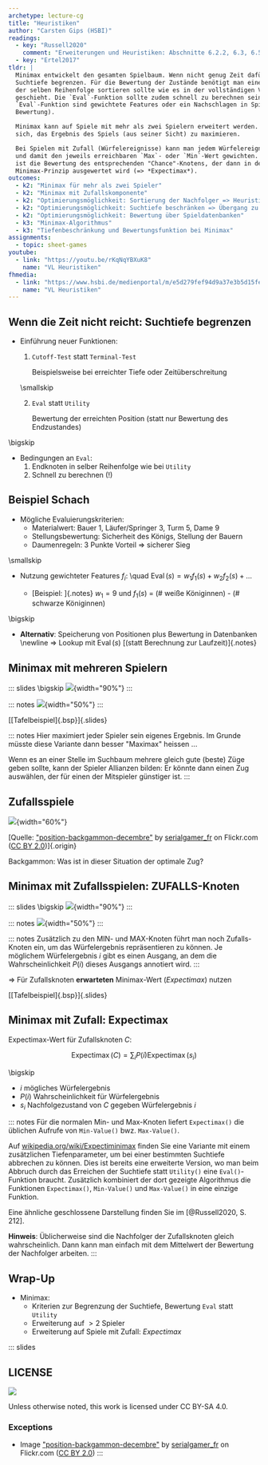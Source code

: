 ```yaml
---
archetype: lecture-cg
title: "Heuristiken"
author: "Carsten Gips (HSBI)"
readings:
  - key: "Russell2020"
    comment: "Erweiterungen und Heuristiken: Abschnitte 6.2.2, 6.3, 6.5"
  - key: "Ertel2017"
tldr: |
  Minimax entwickelt den gesamten Spielbaum. Wenn nicht genug Zeit dafür zur Verfügung steht, kann man die
  Suchtiefe begrenzen. Für die Bewertung der Zustände benötigt man eine `Eval`-Funktion, die die Knoten in
  der selben Reihenfolge sortieren sollte wie es in der vollständigen Version über die `Utility`-Funktion
  geschieht. Die `Eval`-Funktion sollte zudem schnell zu berechnen sein. Typische Varianten für die
  `Eval`-Funktion sind gewichtete Features oder ein Nachschlagen in Spieldatenbanken (Spielzustand plus
  Bewertung).

  Minimax kann auf Spiele mit mehr als zwei Spielern erweitert werden. Dabei versucht dann jeder Spieler für
  sich, das Ergebnis des Spiels (aus seiner Sicht) zu maximieren.

  Bei Spielen mit Zufall (Würfelereignisse) kann man jedem Würfelereignis eine Wahrscheinlichkeit zuordnen
  und damit den jeweils erreichbaren `Max`- oder `Min`-Wert gewichten. Die Summe dieser gewichteten Bewertungen
  ist die Bewertung des entsprechenden "Chance"-Knotens, der dann in der darüberliegenden Ebene nach dem
  Minimax-Prinzip ausgewertet wird (=> *Expectimax*).
outcomes:
  - k2: "Minimax für mehr als zwei Spieler"
  - k2: "Minimax mit Zufallskomponente"
  - k2: "Optimierungsmöglichkeit: Sortierung der Nachfolger => Heuristik"
  - k2: "Optimierungsmöglichkeit: Suchtiefe beschränken => Übergang zu Bewertungsfunktion"
  - k2: "Optimierungsmöglichkeit: Bewertung über Spieldatenbanken"
  - k3: "Minimax-Algorithmus"
  - k3: "Tiefenbeschränkung und Bewertungsfunktion bei Minimax"
assignments:
  - topic: sheet-games
youtube:
  - link: "https://youtu.be/rKqNqYBXuK8"
    name: "VL Heuristiken"
fhmedia:
  - link: "https://www.hsbi.de/medienportal/m/e5d279fef94d9a37e3b5d15fe9f807e024152e4c65a5a1110bab7871aff45828dba25d086e6a24f6a3a14111304b15f31c9844ff04473788595054d406790a59"
    name: "VL Heuristiken"
---
```



## Wenn die Zeit nicht reicht: Suchtiefe begrenzen

*   Einführung neuer Funktionen:
    1.  `Cutoff-Test` statt `Terminal-Test`

        Beispielsweise bei erreichter Tiefe oder Zeitüberschreitung

    \smallskip

    2.  `Eval` statt `Utility`

        Bewertung der erreichten Position (statt nur Bewertung des Endzustandes)

\bigskip

*   Bedingungen an `Eval`:
    1.  Endknoten in selber Reihenfolge wie bei `Utility`
    2.  Schnell zu berechnen (!)


## Beispiel Schach

*   Mögliche Evaluierungskriterien:
    *   Materialwert: Bauer 1, Läufer/Springer 3, Turm  5, Dame 9
    *   Stellungsbewertung: Sicherheit des Königs, Stellung der Bauern
    *   Daumenregeln: 3 Punkte Vorteil => sicherer Sieg

\smallskip

*   Nutzung gewichteter Features
    $f_i$: \quad $\operatorname{Eval}(s) = w_1f_1(s) + w_2f_2(s) + \ldots$

    *   [Beispiel: ]{.notes}  $w_1 = 9$ und $f_1(s)$ = (# weiße Königinnen) - (# schwarze Königinnen)

\bigskip

*   **Alternativ**: Speicherung von Positionen plus Bewertung in Datenbanken \newline
    => Lookup mit $\operatorname{Eval}(s)$ [(statt Berechnung zur Laufzeit)]{.notes}


## Minimax mit mehreren Spielern

::: slides
\bigskip
![](images/minimax3.png){width="90%"}
:::

::: notes
![](images/minimax3.png){width="50%"}
:::

[[Tafelbeispiel]{.bsp}]{.slides}

::: notes
Hier maximiert jeder Spieler sein eigenes Ergebnis.  Im Grunde müsste diese
Variante dann besser "Maximax" heissen ...

Wenn es an einer Stelle im Suchbaum mehrere gleich gute (beste) Züge geben
sollte, kann der Spieler Allianzen bilden: Er könnte dann einen Zug auswählen,
der für einen der Mitspieler günstiger ist.
:::


## Zufallsspiele

![](https://live.staticflickr.com/3670/11267311625_e4758ff425_o_d.jpg){width="60%"}

[Quelle: ["position-backgammon-decembre"](https://www.flickr.com/photos/83436399@N04/11267311625) by [serialgamer_fr](https://www.flickr.com/photos/83436399@N04) on Flickr.com ([CC BY 2.0](https://creativecommons.org/licenses/by/2.0/?ref=ccsearch&atype=rich))]{.origin}

Backgammon: Was ist in dieser Situation der optimale Zug?


## Minimax mit Zufallsspielen: ZUFALLS-Knoten

::: slides
\bigskip
![](images/expectimax.png){width="90%"}
:::

::: notes
![](images/expectimax.png){width="50%"}
:::

::: notes
Zusätzlich zu den MIN- und MAX-Knoten führt man noch Zufalls-Knoten ein, um
das Würfelergebnis repräsentieren zu können. Je möglichem Würfelergebnis $i$
gibt es einen Ausgang, an dem die Wahrscheinlichkeit $P(i)$ dieses Ausgangs
annotiert wird.
:::

=> Für Zufallsknoten **erwarteten** Minimax-Wert (*Expectimax*) nutzen

[[Tafelbeispiel]{.bsp}]{.slides}


## Minimax mit Zufall: Expectimax

Expectimax-Wert für Zufallsknoten $C$:

$$
    \operatorname{Expectimax}(C) = \sum_i P(i) \operatorname{Expectimax}(s_i)
$$

\bigskip

*   $i$ mögliches Würfelergebnis
*   $P(i)$ Wahrscheinlichkeit für Würfelergebnis
*   $s_i$ Nachfolgezustand von $C$ gegeben Würfelergebnis $i$

::: notes
Für die normalen Min- und Max-Knoten liefert `Expectimax()` die üblichen
Aufrufe von `Min-Value()` bwz. `Max-Value()`.

Auf [wikipedia.org/wiki/Expectiminimax](https://en.wikipedia.org/wiki/Expectiminimax)
finden Sie eine Variante mit einem zusätzlichen Tiefenparameter, um bei einer bestimmten
Suchtiefe abbrechen zu können. Dies ist bereits eine erweiterte Version, wo man beim
Abbruch durch das Erreichen der Suchtiefe statt `Utility()` eine `Eval()`-Funktion
braucht. Zusätzlich kombiniert der dort gezeigte Algorithmus die Funktionen
`Expectimax()`, `Min-Value()` und `Max-Value()` in eine einzige Funktion.

Eine ähnliche geschlossene Darstellung finden Sie im [@Russell2020, S. 212].

**Hinweis**: Üblicherweise sind die Nachfolger der Zufallsknoten gleich wahrscheinlich.
Dann kann man einfach mit dem Mittelwert der Bewertung der Nachfolger arbeiten.
:::


## Wrap-Up

*   Minimax:
    *   Kriterien zur Begrenzung der Suchtiefe, Bewertung `Eval` statt `Utility`
    *   Erweiterung auf $>2$ Spieler
    *   Erweiterung auf Spiele mit Zufall: *Expectimax*







<!-- DO NOT REMOVE - THIS IS A LAST SLIDE TO INDICATE THE LICENSE AND POSSIBLE EXCEPTIONS (IMAGES, ...). -->
::: slides
## LICENSE
![](https://licensebuttons.net/l/by-sa/4.0/88x31.png)

Unless otherwise noted, this work is licensed under CC BY-SA 4.0.

### Exceptions
*   Image ["position-backgammon-decembre"](https://www.flickr.com/photos/83436399@N04/11267311625) by [serialgamer_fr](https://www.flickr.com/photos/83436399@N04) on Flickr.com ([CC BY 2.0](https://creativecommons.org/licenses/by/2.0/?ref=ccsearch&atype=rich))
:::
